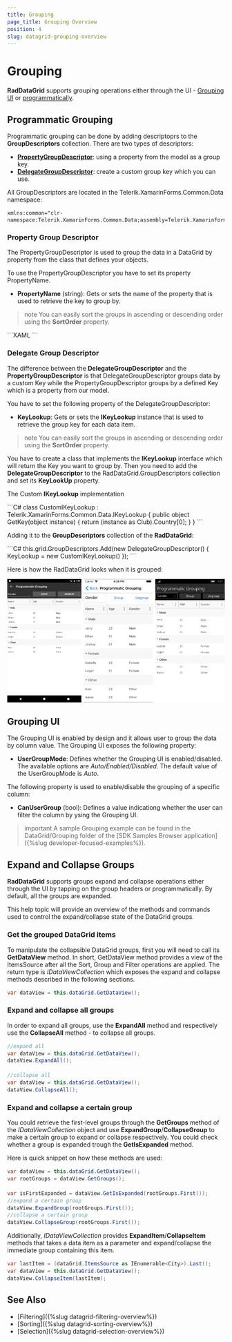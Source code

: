```yaml
---
title: Grouping
page_title: Grouping Overview
position: 4
slug: datagrid-grouping-overview
---
```


# Grouping

**RadDataGrid** supports grouping operations either through the UI - [Grouping UI](#grouping-ui) or [programmatically](#programmatic-grouping). 

## Programmatic Grouping

Programmatic grouping can be done by adding descriptoprs to the **GroupDescriptors** collection. There are two types of descriptors:

* [**PropertyGroupDescriptor**](#property-group-descriptor): using a property from the model as a group key.
* [**DelegateGroupDescriptor**](#delegate-group-descriptor): create a custom group key which you can use.

All GroupDescriptors are located in the Telerik.XamarinForms.Common.Data namespace:

```XAML
xmlns:common="clr-namespace:Telerik.XamarinForms.Common.Data;assembly=Telerik.XamarinForms.Common"
```

### Property Group Descriptor

The PropertyGroupDescriptor is used to group the data in a DataGrid by property from the class that defines your objects.

To use the PropertyGroupDescriptor you have to set its property PropertyName.

* **PropertyName** (string): Gets or sets the name of the property that is used to retrieve the key to group by.

>note You can easily sort the groups in ascending or descending order using the **SortOrder** property.

<snippet id='datagrid-propertygroupdescriptor-xaml'/>
```XAML
<grid:RadDataGrid.GroupDescriptors>
	<common:PropertyGroupDescriptor PropertyName="Country"/>
</grid:RadDataGrid.GroupDescriptors>
```

### Delegate Group Descriptor

The difference between the **DelegateGroupDescriptor** and the **PropertyGroupDescriptor** is that DelegateGroupDescriptor groups data by a custom Key while the PropertyGroupDescriptor groups by a defined Key which is a property from our model.

You have to set the following property of the DelegateGroupDescriptor:

 * **KeyLookup**: Gets or sets the **IKeyLookup** instance that is used to retrieve the group key for each data item.

>note You can easily sort the groups in ascending or descending order using the **SortOrder** property.

You have to create a class that implements the **IKeyLookup** interface which will return the Key you want to group by. Then you need to add the **DelegateGroupDescriptor** to the RadDataGrid.GroupDescriptors collection and set its **KeyLookUp** property.


The Custom **IKeyLookup** implementation

<snippet id='datagrid-delegategroupdescriptor-csharp'/>
```C#
class CustomIKeyLookup : Telerik.XamarinForms.Common.Data.IKeyLookup
{
	public object GetKey(object instance)
    {
		return (instance as Club).Country[0];
    }
}
```

Adding it to the **GroupDescriptors** collection of the **RadDataGrid**:

<snippet id='datagrid-delegategroupdescriptor-csharp'/>
```C#
this.grid.GroupDescriptors.Add(new DelegateGroupDescriptor() { KeyLookup = new CustomIKeyLookup() });
```

Here is how the RadDataGrid looks when it is grouped:

![](images/datagrid_grouping.png)

## Grouping UI

The Grouping UI  is enabled by design and it allows user to group the data by column value. The Grouping UI exposes the following property:

* **UserGroupMode**: Defines whether the Grouping UI is enabled/disabled. The available options are *Auto/Enabled/Disabled*. The default value of the UserGroupMode is *Auto*.

The following property is used to enable/disable the grouping of a specific column:

* **CanUserGroup** (bool): Defines a value indicationg whether the user can filter the column by ysing the Grouping UI.

>important A sample Grouping example can be found in the DataGrid/Grouping folder of the [SDK Samples Browser application]({%slug developer-focused-examples%}).

## Expand and Collapse Groups

**RadDataGrid** supports groups expand and collapse operations either through the UI by tapping on the group headers or programmatically. By default, all the groups are expanded.

This help topic will provide an overview of the methods and commands used to control the expand/collapse state of the DataGrid groups.

### Get the grouped DataGrid items

To manipulate the collapsible DataGrid groups, first you will need to call its **GetDataView** method. In short, GetDataView method provides a view of the ItemsSource after all the Sort, Group and Filter operations are applied.  The return type is *IDataViewCollection* which exposes the expand and collapse methods described in the following sections.

```C#
var dataView = this.dataGrid.GetDataView();
```

### Expand and collapse all groups 

In order to expand all groups, use the **ExpandAll** method and respectively use the **CollapseAll** method - to collapse all groups.

```C#
//expand all
var dataView = this.dataGrid.GetDataView();
dataView.ExpandAll();

//collapse all
var dataView = this.dataGrid.GetDataView();
dataView.CollapseAll();
```

### Expand and collapse a certain group

You could retrieve the first-level groups through the **GetGroups** method of the *IDataViewCollection* object and use **ExpandGroup**/**CollapseGroup** to make a certain group to expand or collapse respectively. You could check whether a group is expanded trough the **GetIsExpanded** method.

Here is quick snippet on how these methods are used:

```C# 
var dataView = this.dataGrid.GetDataView();
var rootGroups = dataView.GetGroups();

var isFirstExpanded = dataView.GetIsExpanded(rootGroups.First());
//expand a certain group
dataView.ExpandGroup(rootGroups.First());
//collapse a certain group
dataView.CollapseGroup(rootGroups.First());
```

Additionally, *IDataViewCollection* provides **ExpandItem**/**CollapseItem** methods that takes a data item as a parameter and expand/collapse the immediate group containing this item.	

```C#
var lastItem = (dataGrid.ItemsSource as IEnumerable<City>).Last();
var dataView = this.dataGrid.GetDataView();
dataView.CollapseItem(lastItem);
```

## See Also

- [Filtering]({%slug datagrid-filtering-overview%})
- [Sorting]({%slug datagrid-sorting-overview%})
- [Selection]({%slug datagrid-selection-overview%})

